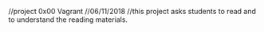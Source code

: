 //project 0x00 Vagrant 
//06/11/2018
//this project asks students to read and to understand the reading materials.
